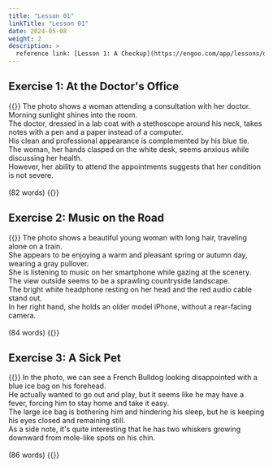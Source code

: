```yaml
---
title: "Lesson 01"
linkTitle: "Lesson 01"
date: 2024-05-08
weight: 2
description: >
  reference link: [Lesson 1: A Checkup](https://engoo.com/app/lessons/describing-pictures-intermediate-describing-pictures-a-checkup/FJEZsEdWEeewrKcj_MvcGg?category_id=P_HriMOnEeifo0O-yMP42w&course_id=ZZasjsOnEeiHZVOMC0VfdA)
---
```


## Exercise 1: At the Doctor's Office

{{<card header="**Script**">}}
The photo shows a woman attending a consultation with her doctor. <br/>
Morning sunlight shines into the room. <br/>
The doctor, dressed in a lab coat with a stethoscope around his neck, takes notes with a pen and a paper instead of a computer. <br/>
His clean and professional appearance is complemented by his blue tie. <br/>
The woman, her hands clasped on the white desk, seems anxious while discussing her health. <br/>
However, her ability to attend the appointments suggests that her condition is not severe.<br/>
<br/>
(82 words)
{{</card>}}

## Exercise 2: Music on the Road

{{<card header="**Script**">}}
The photo shows a beautiful young woman with long hair, traveling alone on a train. <br/>
She appears to be enjoying a warm and pleasant spring or autumn day, wearing a gray pullover. <br/>
She is listening to music on her smartphone while gazing at the scenery. <br/>
The view outside seems to be a sprawling countryside landscape. <br/>
The bright white headphone resting on her head and the red audio cable stand out. <br/>
In her right hand, she holds an older model iPhone, without a rear-facing camera.<br/>
<br/>
(84 words)
{{</card>}}

## Exercise 3: A Sick Pet

{{<card header="**Script**">}}
In the photo, we can see a French Bulldog looking disappointed with a blue ice bag on his forehead. <br/>
He actually wanted to go out and play, but it seems like he may have a fever, forcing him to stay home and take it easy. <br/>
The large ice bag is bothering him and hindering his sleep, but he is keeping his eyes closed and remaining still. <br/>
As a side note, it's quite interesting that he has two whiskers growing downward from mole-like spots on his chin.<br/>
<br/>
(86 words)
{{</card>}}
